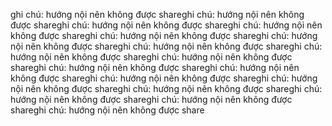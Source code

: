 ghi chú: hướng nội nên không được shareghi chú: hướng nội nên không được shareghi chú: hướng nội nên không được shareghi chú: hướng nội nên không được shareghi chú: hướng nội nên không được shareghi chú: hướng nội nên không được shareghi chú: hướng nội nên không được shareghi chú: hướng nội nên không được shareghi chú: hướng nội nên không được shareghi chú: hướng nội nên không được shareghi chú: hướng nội nên không được shareghi chú: hướng nội nên không được shareghi chú: hướng nội nên không được shareghi chú: hướng nội nên không được shareghi chú: hướng nội nên không được shareghi chú: hướng nội nên không được shareghi chú: hướng nội nên không được share
